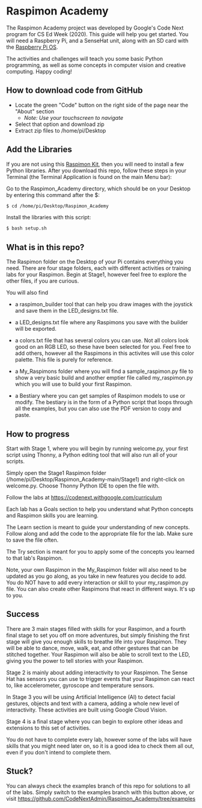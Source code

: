 # Raspimon Academy
The Raspimon Academy project was developed by Google's Code Next program for CS Ed Week (2020). This guide will help you get started. You will need a Raspberry Pi, and a SenseHat unit, along with an SD card with the [Raspberry Pi OS](https://www.raspberrypi.org/software/). 

The activities and challenges will teach you some basic Python programming, as well as some concepts in computer vision and creative computing. Happy coding! 
 
## How to download code from GitHub
- Locate the green "Code" button on the right side of the page near the "About" section
   - **Note*: Use your touchscreen to navigate*
- Select that option and download zip
- Extract zip files to /home/pi/Desktop

## Add the Libraries
If you are not using this  [Raspimon Kit](https://www.pishop.us/product/raspimon-academy-kit/), then you will need to install a few Python libraries. After you download this repo, follow these steps in your Terminal (the Terminal Application is found on the main Menu bar):

Go to the Raspimon_Academy directory, which should be on your Desktop by entering this command after the $:
```bash
$ cd /home/pi/Desktop/Raspimon_Academy

```
Install the libraries with this script:
```bash
$ bash setup.sh

```

## What is in this repo?

The Raspimon folder on the Desktop of your Pi contains everything you need. There are four stage folders, each with different activities or training labs for your Raspimon. Begin at Stage1, however feel free to explore the other files, if you are curious. 

You will also find
- a raspimon_builder tool that can help you draw images with the joystick and save them in the LED_designs.txt file. 

- a LED_designs.txt file where any Raspimons you save with the builder will be exported.

- a colors.txt file that has several colors you can use. Not all colors look good on an RGB LED, so these have been selected for you. Feel free to add others, however all the Raspimons in this activites will use this color palette. This file is purely for reference. 

- a My_Raspimons folder where you will find a sample_raspimon.py file to show a very basic build and another emptier file called my_raspimon.py which you will use to build your first Raspimon.

- a Bestiary where you can get samples of Raspimon models to use or modify. The bestiary is in the form of a Python script that loops through all the examples, but you can also use the PDF version to copy and paste. 

## How to progress
Start with Stage 1, where you will begin by running welcome.py, your first script using Thonny, a Python editing tool that will also run all of your scripts.

Simply open the Stage1 Raspimon folder (/home/pi/Desktop/Raspimon_Academy-main/Stage1) and right-click 
on welcome.py. Choose Thonny Python IDE to open the file with.

Follow the labs at https://codenext.withgoogle.com/curriculum

Each lab has a Goals section to help you understand what Python concepts and Raspimon skills you are learning.

The Learn section is meant to guide your understanding of new concepts. Follow along and add the code to the appropriate file for the lab. Make sure to save the file often. 

The Try section is meant for you to apply some of the concepts you learned to that lab's Raspimon. 

Note, your own Raspimon in the My_Raspimon folder will also need to be updated as you go along, as you take in new features you decide to add. You do NOT have to add every interaction or skill to your my_raspimon.py file. You can also create other Raspimons that react in different ways. It's up to you. 


## Success
There are 3 main stages filled with skills for your Raspimon, and a fourth final stage to set you off on more adventures, but simply finishing the first stage will give you enough skills to breathe life into your Raspimon. They will be able to dance, move, walk, eat, and other gestures that can be stitched together. Your Raspimon will also be able to scroll text to the LED, giving you the power to tell stories with your Raspimon.

Stage 2 is mainly about adding interactivity to your Raspimon. The Sense Hat has sensors you can use to trigger events that your Raspimon can react to, like accelerometer, gyroscope and temperature sensors.

In Stage 3 you will be using Artificial Intelligence (AI) to detect facial gestures, objects and text with a camera, adding a whole new level of interactivity. These activities are built using Google Cloud Vision.

Stage 4 is a final stage where you can begin to explore other ideas and extensions to this set of activities.

You do not have to complete every lab, however some of the labs will have skills that you might need later on, so it is a good idea to check them all out, even if you don't intend to complete them.

## Stuck?
You can always check the examples branch of this repo for solutions to all of the labs. Simply switch to the examples branch with this button above, or  visit https://github.com/CodeNextAdmin/Raspimon_Academy/tree/examples


